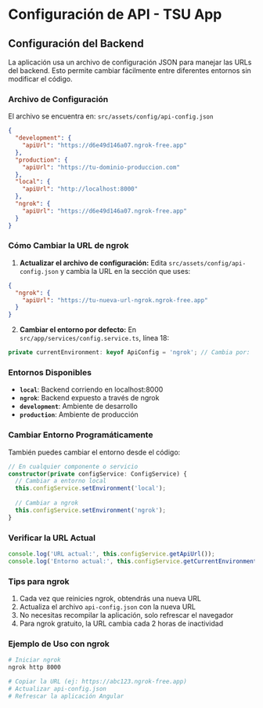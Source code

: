# Configuración de API - TSU App

## Configuración del Backend

La aplicación usa un archivo de configuración JSON para manejar las URLs del backend. Esto permite cambiar fácilmente entre diferentes entornos sin modificar el código.

### Archivo de Configuración

El archivo se encuentra en: `src/assets/config/api-config.json`

```json
{
  "development": {
    "apiUrl": "https://d6e49d146a07.ngrok-free.app"
  },
  "production": {
    "apiUrl": "https://tu-dominio-produccion.com"
  },
  "local": {
    "apiUrl": "http://localhost:8000"
  },
  "ngrok": {
    "apiUrl": "https://d6e49d146a07.ngrok-free.app"
  }
}
```

### Cómo Cambiar la URL de ngrok

1. **Actualizar el archivo de configuración:**
   Edita `src/assets/config/api-config.json` y cambia la URL en la sección que uses:

```json
{
  "ngrok": {
    "apiUrl": "https://tu-nueva-url-ngrok.ngrok-free.app"
  }
}
```

2. **Cambiar el entorno por defecto:**
   En `src/app/services/config.service.ts`, línea 18:

```typescript
private currentEnvironment: keyof ApiConfig = 'ngrok'; // Cambia por: 'local', 'development', 'production'
```

### Entornos Disponibles

- **`local`**: Backend corriendo en localhost:8000
- **`ngrok`**: Backend expuesto a través de ngrok
- **`development`**: Ambiente de desarrollo
- **`production`**: Ambiente de producción

### Cambiar Entorno Programáticamente

También puedes cambiar el entorno desde el código:

```typescript
// En cualquier componente o servicio
constructor(private configService: ConfigService) {
  // Cambiar a entorno local
  this.configService.setEnvironment('local');
  
  // Cambiar a ngrok
  this.configService.setEnvironment('ngrok');
}
```

### Verificar la URL Actual

```typescript
console.log('URL actual:', this.configService.getApiUrl());
console.log('Entorno actual:', this.configService.getCurrentEnvironment());
```

### Tips para ngrok

1. Cada vez que reinicies ngrok, obtendrás una nueva URL
2. Actualiza el archivo `api-config.json` con la nueva URL
3. No necesitas recompilar la aplicación, solo refrescar el navegador
4. Para ngrok gratuito, la URL cambia cada 2 horas de inactividad

### Ejemplo de Uso con ngrok

```bash
# Iniciar ngrok
ngrok http 8000

# Copiar la URL (ej: https://abc123.ngrok-free.app)
# Actualizar api-config.json
# Refrescar la aplicación Angular
```
